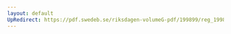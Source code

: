 ```yaml
---
layout: default
UpRedirect: https://pdf.swedeb.se/riksdagen-volumeG-pdf/199899/reg_199899/reg_199899_0285.pdf
---
```

